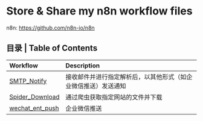 # Store & Share my n8n workflow files

n8n: https://github.com/n8n-io/n8n

## 目录 | Table of Contents

| Workflow | Description |
| :--- | :--- |
| [SMTP_Notify](./SMTP_Notify.json) | 接收邮件并进行指定解析后，以其他形式（如企业微信推送）发送通知 |
| [Spider_Download](./Spider_Download.json) | 通过爬虫获取指定网站的文件并下载 |
| [wechat_ent_push](./wechat_ent_push.json) | 企业微信推送 |

  